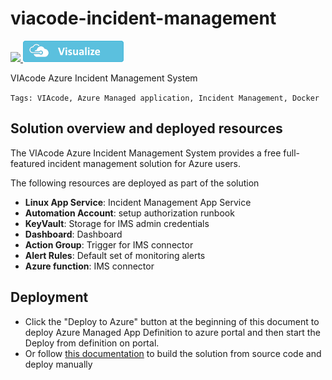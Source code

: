 # viacode-incident-management
<a href="https://portal.azure.com/#create/Microsoft.Template/uri/https%3A%2F%2Fraw.githubusercontent.com%2FmopeLantebyx%2Fviacode-incident-management%2Fmaster%2Fazuredeploy.json" target="_blank">
<img src="https://azuredeploy.net/deploybutton.png"/>
</a>
<a href="http://armviz.io/#/?load=https%3A%2F%2Fraw.githubusercontent.com%2FmopeLantebyx%2Fviacode-incident-management%2Fmaster%2FZammad%2FAppService%2FmainTemplate.json" target="_blank">
<img src="https://raw.githubusercontent.com/Azure/azure-quickstart-templates/master/1-CONTRIBUTION-GUIDE/images/visualizebutton.png"/>
</a>

VIAcode Azure Incident Management System

`Tags: VIAcode, Azure Managed application, Incident Management, Docker`

## Solution overview and deployed resources

The VIAcode Azure Incident Management System provides a free full-featured incident management solution for Azure users.

The following resources are deployed as part of the solution

+ **Linux App Service**: Incident Management App Service
+ **Automation Account**: setup authorization runbook
+ **KeyVault**: Storage for IMS admin credentials
+ **Dashboard**: Dashboard
+ **Action Group**: Trigger for IMS connector
+ **Alert Rules**: Default set of monitoring alerts
+ **Azure function**: IMS connector

## Deployment

+ Click the "Deploy to Azure" button at the beginning of this document to deploy Azure Managed App Definition to azure portal and then start the Deploy from definition on portal.
+ Or follow [this documentation](https://github.com/VIAcode/viacode-incident-management/blob/master/VIAcode%20Azure%20Incident%20Management%20System%20deployment%20and%20configuration%20guide.md) to build the solution from source code and deploy manually
